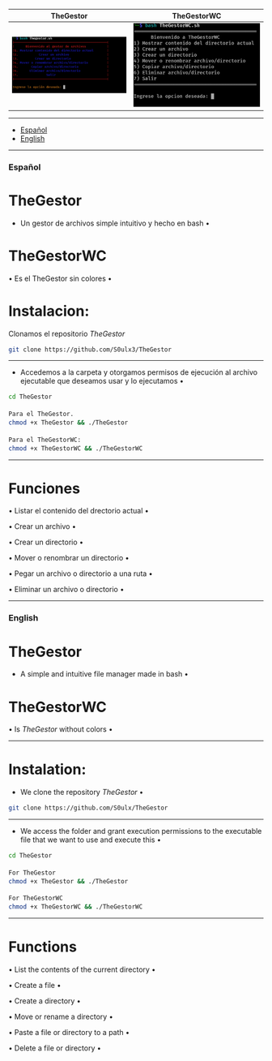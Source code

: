 | TheGestor | TheGestorWC	|
| ------------  | ------------ |
|![f](https://github.com/S0ulx3/TheGestor/blob/main/TheGestor.png)|![f](https://github.com/S0ulx3/TheGestor/blob/main/TheGestorWC.png)

---------------------------------------------------------------------

- [Español](#español)
- [English](#english)

---------------------------------------------------------------------

### Español
# TheGestor 

- Un gestor de archivos simple intuitivo y hecho en bash •

# TheGestorWC

• Es el TheGestor sin colores •

# Instalacion:

Clonamos el repositorio *TheGestor* 

```bash
git clone https://github.com/S0ulx3/TheGestor
```

--------------------------------------------------------------------------------------------------------------------
- Accedemos a la carpeta y otorgamos permisos de ejecución al archivo ejecutable que deseamos usar y lo ejecutamos •
```bash
cd TheGestor

Para el TheGestor.
chmod +x TheGestor && ./TheGestor

Para el TheGestorWC:
chmod +x TheGestorWC && ./TheGestorWC
```
--------------------------------------------------------------------------------------------------------------------
# Funciones

• Listar el contenido del drectorio actual •

• Crear un archivo •

• Crear un directorio •

• Mover o renombrar un directorio •

• Pegar un archivo o directorio a una ruta •

• Eliminar un archivo o directorio •

--------------------------------------------------------

### English
# TheGestor
- A simple and intuitive file manager made in bash •

# TheGestorWC

• Is *TheGestor* without colors •

---------------------------------------------

# Instalation:
- We clone the repository *TheGestor* •
```bash
git clone https://github.com/S0ulx/TheGestor
```
---------------------------------------------
- We access the folder and grant execution permissions to the executable file that we want to use and execute this •
```bash
cd TheGestor

For TheGestor
chmod +x TheGestor && ./TheGestor

For TheGestorWC
chmod +x TheGestorWC && ./TheGestorWC
```
---------------------------------------------
# Functions

• List the contents of the current directory •

• Create a file •

• Create a directory •

• Move or rename a directory •

• Paste a file or directory to a path •

• Delete a file or directory •
